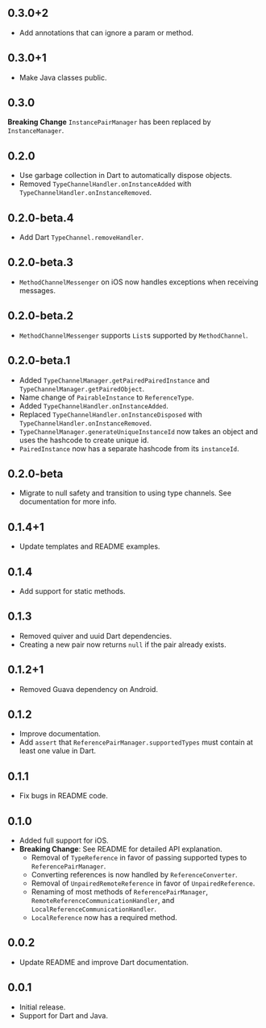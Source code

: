 ## 0.3.0+2

* Add annotations that can ignore a param or method.

## 0.3.0+1

* Make Java classes public.

## 0.3.0

**Breaking Change** `InstancePairManager` has been replaced by `InstanceManager`.

## 0.2.0

* Use garbage collection in Dart to automatically dispose objects.
* Removed `TypeChannelHandler.onInstanceAdded` with `TypeChannelHandler.onInstanceRemoved`.

## 0.2.0-beta.4

* Add Dart `TypeChannel.removeHandler`.

## 0.2.0-beta.3

* `MethodChannelMessenger` on iOS now handles exceptions when receiving messages.

## 0.2.0-beta.2

* `MethodChannelMessenger` supports `List`s supported by `MethodChannel`.

## 0.2.0-beta.1

* Added `TypeChannelManager.getPairedPairedInstance` and `TypeChannelManager.getPairedObject`.
* Name change of `PairableInstance` to `ReferenceType`.
* Added `TypeChannelHandler.onInstanceAdded`.
* Replaced `TypeChannelHandler.onInstanceDisposed` with `TypeChannelHandler.onInstanceRemoved`.
* `TypeChannelManager.generateUniqueInstanceId` now takes an object and uses the hashcode to create
  unique id.
* `PairedInstance` now has a separate hashcode from its `instanceId`.

## 0.2.0-beta

* Migrate to null safety and transition to using type channels. See documentation for more info.

## 0.1.4+1

* Update templates and README examples.

## 0.1.4

* Add support for static methods.

## 0.1.3

* Removed quiver and uuid Dart dependencies.
* Creating a new pair now returns `null` if the pair already exists.

## 0.1.2+1

* Removed Guava dependency on Android.

## 0.1.2

* Improve documentation.
* Add `assert` that `ReferencePairManager.supportedTypes` must contain at least one value in Dart.

## 0.1.1

* Fix bugs in README code.

## 0.1.0

* Added full support for iOS.
* **Breaking Change**: See README for detailed API explanation.
  - Removal of `TypeReference` in favor of passing supported types to `ReferencePairManager`.
  - Converting references is now handled by `ReferenceConverter`.
  - Removal of `UnpairedRemoteReference` in favor of `UnpairedReference`.
  - Renaming of most methods of `ReferencePairManager`, `RemoteReferenceCommunicationHandler`, and `LocalReferenceCommunicationHandler`.
  - `LocalReference` now has a required method.

## 0.0.2

* Update README and improve Dart documentation.

## 0.0.1

* Initial release.
* Support for Dart and Java.
